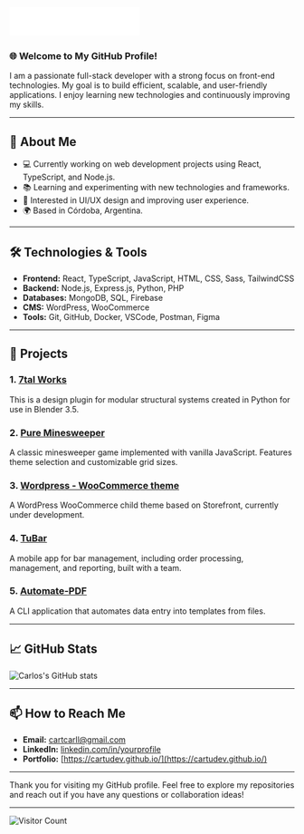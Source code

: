 <img src="images/banner.svg"></img>

### 🌐 Welcome to My GitHub Profile!

I am a passionate full-stack developer with a strong focus on front-end technologies. My goal is to build efficient, scalable, and user-friendly applications. I enjoy learning new technologies and continuously improving my skills.

---

## 🚀 About Me
- 💻 Currently working on web development projects using React, TypeScript, and Node.js.
- 📚 Learning and experimenting with new technologies and frameworks.
- 🎨 Interested in UI/UX design and improving user experience.
- 🌍 Based in Córdoba, Argentina.

---

## 🛠️ Technologies & Tools
- **Frontend:** React, TypeScript, JavaScript, HTML, CSS, Sass, TailwindCSS
- **Backend:** Node.js, Express.js, Python, PHP
- **Databases:** MongoDB, SQL, Firebase
- **CMS:** WordPress, WooCommerce
- **Tools:** Git, GitHub, Docker, VSCode, Postman, Figma

---

## 📂 Projects
### 1. [7tal Works](https://github.com/cartudev/7talWorks)
This is a design plugin for modular structural systems created in Python for use in Blender 3.5.

### 2. [Pure Minesweeper](https://github.com/cartudev/minesweeper)
A classic minesweeper game implemented with vanilla JavaScript. Features theme selection and customizable grid sizes.

### 3. [Wordpress - WooCommerce theme](https://github.com/cartudev/Wordpress-WooCommerce-Theme)
A WordPress WooCommerce child theme based on Storefront, currently under development.

### 4. [TuBar](https://github.com/cartudev/tubar-reactnative--original)
A mobile app for bar management, including order processing, management, and reporting, built with a team.

### 5. [Automate-PDF](https://github.com/cartudev/Automate-PDF)
A CLI application that automates data entry into templates from files.

---

## 📈 GitHub Stats
![Carlos's GitHub stats](https://github-readme-stats.vercel.app/api?username=cartudev&show_icons=true&theme=radical)

---

## 📫 How to Reach Me
- **Email:** [cartcarll@gmail.com](mailto:cartcarll@gmail.com)
- **LinkedIn:** [linkedin.com/in/yourprofile](https://www.linkedin.com/in/yourprofile)
- **Portfolio:** [https://cartudev.github.io/](https://cartudev.github.io/)

---

Thank you for visiting my GitHub profile. Feel free to explore my repositories and reach out if you have any questions or collaboration ideas!

---

![Visitor Count](https://komarev.com/ghpvc/?username=cartudev&color=blue)


